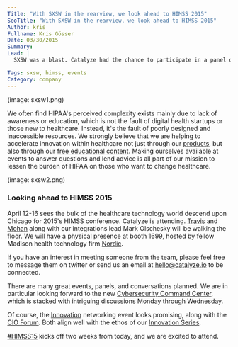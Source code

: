 ```yaml
---
Title: "With SXSW in the rearview, we look ahead to HIMSS 2015"
SeoTitle: "With SXSW in the rearview, we look ahead to HIMSS 2015"
Author: kris
Fullname: Kris Gösser
Date: 03/30/2015
Summary: 
Lead: |
  SXSW was a blast. Catalyze had the chance to participate in a panel discussion for digital health startups. Our CEO [Travis Good](https://catalyze.io/travis) answered tough questions around HIPAA and regulation.

Tags: sxsw, himss, events
Category: company
---
```

(image: sxsw1.png)

We often find HIPAA's perceived complexity exists mainly due to lack of awareness or education, which is not the fault of digital health startups or those new to healthcare. Instead, it's the fault of poorly designed and inaccessible resources. We strongly believe that we are helping to accelerate innovation within healthcare not just through our [products](https://catalyze.io/products), but also through our [free educational content](https://catalyze.io/learn). Making ourselves available at events  to answer questions and lend advice is all part of our mission to lessen the burden of HIPAA on those who want to change healthcare.

(image: sxsw2.png)

### Looking ahead to HIMSS 2015

April 12-16 sees the bulk of the healthcare technology world descend upon Chicago for 2015's HIMSS conference. Catalyze is attending. [Travis](https://catalyze.io/travis) and [Mohan](https://catalyze.io/mohan) along with our integrations lead Mark Olschesky will be walking the floor. We will have a physical presence at booth 1699, hosted by fellow Madison health technology firm [Nordic](http://www.nordicwi.com/).

If you have an interest in meeting someone from the team, please feel free to message them on twitter or send us an email at [hello@catalyze.io](mailto:hello@catalyze.io) to be connected.

There are many great events, panels, and conversations planned. We are in particular looking forward to the new [Cybersecurity Command Center](http://www.himssconference.org/exhibition/cybersecurity-command-center), which is stacked with intriguing discussions Monday through Wednesday.

Of course, the [Innovation](http://www.himssconference.org/networking/innovation) networking event looks promising, along with the [CIO Forum](http://www.himssconference.org/education/cio-forum). Both align well with the ethos of our [Innovation Series](https://catalyze.io/innovation).

[#HIMSS15](http://www.himssconference.org/updates/update.aspx?ItemNumber=40200) kicks off two weeks from today, and we are excited to attend.

